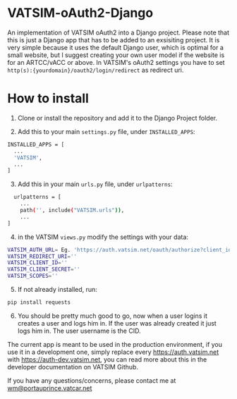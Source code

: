 # VATSIM-oAuth2-Django
An implementation of VATSIM oAuth2 into a Django project. Please note that this is just a Django app that has to be added to an exsisiting project. It is very simple because it uses the default Django user, which is optimal for a small website, but I suggest creating your own user model if the website is for an ARTCC/vACC or above. In VATSIM's oAuth2 settings you have to set `http(s):{yourdomain}/oauth2/login/redirect` as redirect uri.


# How to install
1. Clone or install the repository and add it to the Django Project folder.

2. Add this to your main `settings.py` file, under `INSTALLED_APPS`:
  ```sh
  INSTALLED_APPS = [
    ...
    'VATSIM',
    ...
]
  ```
3. Add this in your main `urls.py` file, under `urlpatterns`: 
```sh
  urlpatterns = [
    ...
    path('', include("VATSIM.urls")),
    ...
]
  ```
  
4. in the VATSIM `views.py` modify the settings with your data:
```sh
VATSIM_AUTH_URL= Eg. 'https://auth.vatsim.net/oauth/authorize?client_id=8&redirect_uri=https%3A%2F%2Fexample.com%2Fconnect%2Fcallback&response_type=code&scope=full_name+vatsim_details+email+country'
VATSIM_REDIRECT_URI=''
VATSIM_CLIENT_ID=''
VATSIM_CLIENT_SECRET=''
VATSIM_SCOPES=''
  ```
5. If not already installed, run:
```sh
pip install requests
  ```

6. You should be pretty much good to go, now when a user logins it creates a user and logs him in. If the user was already created it just logs him in. The user username is the CID.

The current app is meant to be used in the production environment, if you use it in a development one, simply replace every https://auth.vatsim.net with https://auth-dev.vatsim.net, you can read more about this in the developer documentation on VATSIM Github.


If you have any questions/concerns, please contact me at wm@portauprince.vatcar.net
